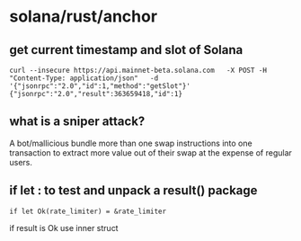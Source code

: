 # solana/rust/anchor

## get current timestamp and slot of Solana

```
curl --insecure https://api.mainnet-beta.solana.com   -X POST -H "Content-Type: application/json"   -d '{"jsonrpc":"2.0","id":1,"method":"getSlot"}'
{"jsonrpc":"2.0","result":363659418,"id":1}

```

## what is a sniper attack?
A bot/mallicious bundle more than one swap instructions into one transaction to extract more value out of their swap at the expense of regular users. 

## if let : to test and unpack a result() package

```
if let Ok(rate_limiter) = &rate_limiter
```
if result is Ok use inner struct


